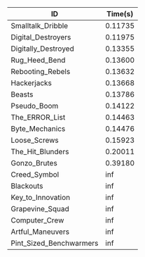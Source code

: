 |ID|Time(s)|
|-|-|
|Smalltalk_Dribble|0.11735|
|Digital_Destroyers|0.11975|
|Digitally_Destroyed|0.13355|
|Rug_Heed_Bend|0.13600|
|Rebooting_Rebels|0.13632|
|Hackerjacks|0.13668|
|Beasts|0.13786|
|Pseudo_Boom|0.14122|
|The_ERROR_List|0.14463|
|Byte_Mechanics|0.14476|
|Loose_Screws|0.15923|
|The_Hit_Blunders|0.20011|
|Gonzo_Brutes|0.39180|
|Creed_Symbol|inf|
|Blackouts|inf|
|Key_to_Innovation|inf|
|Grapevine_Squad|inf|
|Computer_Crew|inf|
|Artful_Maneuvers|inf|
|Pint_Sized_Benchwarmers|inf|
